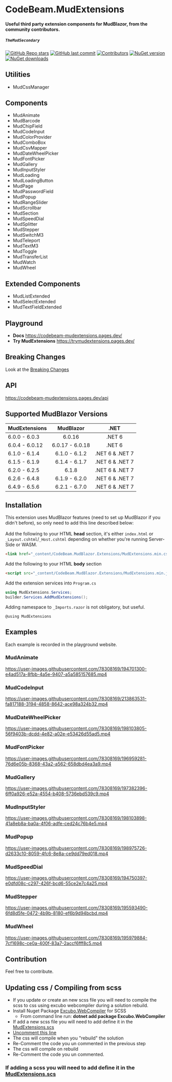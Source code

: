 # CodeBeam.MudExtensions

#### Useful third party extension components for MudBlazor, from the community contributors.

##### `TheMudSecondary`

[![GitHub Repo stars](https://img.shields.io/github/stars/codebeamorg/codebeam.mudblazor.extensions?color=594ae2&style=flat-square&logo=github)](https://github.com/codebeamorg/codebeam.mudblazor.extensions/stargazers)
[![GitHub last commit](https://img.shields.io/github/last-commit/codebeamorg/codebeam.mudblazor.extensions?color=594ae2&style=flat-square&logo=github)](https://github.com/codebeamorg/codebeam.mudblazor.extensions)
[![Contributors](https://img.shields.io/github/contributors/codebeamorg/codebeam.mudblazor.extensions?color=594ae2&style=flat-square&logo=github)](https://github.com/codebeamorg/codebeam.mudblazor.extensions/graphs/contributors)
[![NuGet version](https://img.shields.io/nuget/v/CodeBeam.mudblazor.extensions?color=ff4081&label=nuget%20version&logo=nuget&style=flat-square)](https://www.nuget.org/packages/CodeBeam.MudBlazor.Extensions)
[![NuGet downloads](https://img.shields.io/nuget/dt/CodeBeam.mudblazor.extensions?color=ff4081&label=nuget%20downloads&logo=nuget&style=flat-square)](https://www.nuget.org/packages/CodeBeam.MudBlazor.Extensions)

## Utilities

- MudCssManager

## Components

- MudAnimate
- MudBarcode
- MudChipField
- MudCodeInput
- MudColorProvider
- MudComboBox
- MudCsvMapper
- MudDateWheelPicker
- MudFontPicker
- MudGallery
- MudInputStyler
- MudLoading
- MudLoadingButton
- MudPage
- MudPasswordField
- MudPopup
- MudRangeSlider
- MudScrollbar
- MudSection
- MudSpeedDial
- MudSplitter
- MudStepper
- MudSwitchM3
- MudTeleport
- MudTextM3
- MudToggle
- MudTransferList
- MudWatch
- MudWheel

## Extended Components

- MudListExtended
- MudSelectExtended
- MudTextFieldExtended

## Playground

- **Docs**
https://codebeam-mudextensions.pages.dev/
- **Try MudExtensions**
https://trymudextensions.pages.dev/

## Breaking Changes

Look at the [Breaking Changes](https://github.com/CodeBeamOrg/CodeBeam.MudBlazor.Extensions/blob/dev/BreakingChanges.md)

## API

https://codebeam-mudextensions.pages.dev/api

## Supported MudBlazor Versions

| MudExtensions  |    MudBlazor    |      .NET       |
| :------------- | :-------------: | :-------------: |
| 6.0.0 - 6.0.3  |     6.0.16      |     .NET 6      |
| 6.0.4 - 6.0.12 | 6.0.17 - 6.0.18 |     .NET 6      |
| 6.1.0 - 6.1.4  |  6.1.0 - 6.1.2  | .NET 6 & .NET 7 |
| 6.1.5 - 6.1.9  |  6.1.4 - 6.1.7  | .NET 6 & .NET 7 |
| 6.2.0 - 6.2.5  |      6.1.8      | .NET 6 & .NET 7 |
| 6.2.6 - 6.4.8  |  6.1.9 - 6.2.0  | .NET 6 & .NET 7 |
| 6.4.9 - 6.5.6  |  6.2.1 - 6.7.0  | .NET 6 & .NET 7 |

## Installation

This extension uses MudBlazor features (need to set up MudBlazor if you didn't before), so only need to add this line described below:<br /><br />
Add the following to your HTML **head** section, it's either `index.html` or `_Layout.cshtml`/`_Host.cshtml` depending on whether you're running Server-Side or WASM.

```html
<link href="_content/CodeBeam.MudBlazor.Extensions/MudExtensions.min.css" rel="stylesheet" />
```

Add the following to your HTML **body** section

```html
<script src="_content/CodeBeam.MudBlazor.Extensions/MudExtensions.min.js"></script>
```

Add the extension services into `Program.cs`

```cs
using MudExtensions.Services;
builder.Services.AddMudExtensions();
```

Adding namespace to `_Imports.razor` is not obligatory, but useful.

```razor
@using MudExtensions
```

## Examples

Each example is recorded in the playground website.

### MudAnimate

https://user-images.githubusercontent.com/78308169/194701300-e4ad517a-8fbb-4a5e-9407-a5a585157685.mp4

### MudCodeInput

https://user-images.githubusercontent.com/78308169/213863531-fa817188-3194-4858-8642-ace98a324b32.mp4

### MudDateWheelPicker

https://user-images.githubusercontent.com/78308169/198103805-56f9403b-dcdd-4e82-a02e-e53426d55ad5.mp4

### MudFontPicker

https://user-images.githubusercontent.com/78308169/196959281-76d6e05b-8368-43a2-a562-658dbd4ea3a9.mp4

### MudGallery

https://user-images.githubusercontent.com/78308169/197382396-6ff0a926-e52a-4554-b408-5736ebd539c9.mp4

### MudInputStyler

https://user-images.githubusercontent.com/78308169/198103898-41a8eb8a-ba0a-4f06-adfe-ced24c76b4e5.mp4

### MudPopup

https://user-images.githubusercontent.com/78308169/198975726-d2633c10-8059-4fc6-8e8a-ce9dd79ed018.mp4

### MudSpeedDial

https://user-images.githubusercontent.com/78308169/194750397-e0dfd08c-c297-426f-bcd6-55ce2e7c4a25.mp4

### MudStepper

https://user-images.githubusercontent.com/78308169/195593490-6fd8d5fe-0472-4b9b-8180-ef6b9d94bcbd.mp4

### MudWheel

https://user-images.githubusercontent.com/78308169/195979884-7cf1698c-ce0a-400f-83a7-2accf6fff8c5.mp4

## Contribution

Feel free to contribute.

## Updating css / Compiling from scss
- If you update or create an new scss file you will need to compile the scss to css using excubo webcompiler during a solution rebuild.
- Install Nuget Package [Excubo.WebCompiler](https://www.nuget.org/packages/Excubo.WebCompiler) for SCSS 
	- From command line run: **dotnet add package Excubo.WebCompiler**
- If add a new scss file you will need to add define it in the [MudExtensions.scs](https://github.com/CodeBeamOrg/CodeBeam.MudExtensions/blob/dev/CodeBeam.MudBlazor.Extensions/Styles/MudExtensions.css)
- [Uncomment this line](https://github.com/CodeBeamOrg/CodeBeam.MudBlazor.Extensions/blob/9d46ab49cc39bcbc5ed7f3c184db57201eca91cb/CodeBeam.MudBlazor.Extensions/CodeBeam.MudBlazor.Extensions.csproj#L42)
- The css will compile when you "rebuild" the solution
- Re-Comment the code you un commented in the previous step
- The css will compile on rebuild
- Re-Comment the code you un commented.
### If adding a scss you will need to add define it in the [MudExtensions.scs](https://github.com/enkodellc/CodeBeam.MudExtensions/blob/dev/CodeBeam.MudBlazor.Extensions/Styles/MudExtensions.css)

